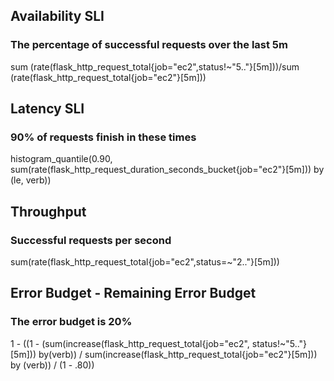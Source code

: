 ## Availability SLI
### The percentage of successful requests over the last 5m
sum (rate(flask_http_request_total{job="ec2",status!~"5.."}[5m]))/sum (rate(flask_http_request_total{job="ec2"}[5m]))

## Latency SLI
### 90% of requests finish in these times
histogram_quantile(0.90, sum(rate(flask_http_request_duration_seconds_bucket{job="ec2"}[5m])) by (le, verb))

## Throughput
### Successful requests per second
sum(rate(flask_http_request_total{job="ec2",status=~"2.."}[5m]))

## Error Budget - Remaining Error Budget
### The error budget is 20%
1 - ((1 - (sum(increase(flask_http_request_total{job="ec2", status!~"5.."}[5m])) by(verb)) / sum(increase(flask_http_request_total{job="ec2"}[5m])) by (verb)) / (1 - .80))
